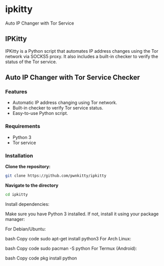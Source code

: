 # ipkitty
Auto IP Changer with Tor Service

## IPKitty

IPKitty is a Python script that automates IP address changes using the Tor network via SOCKS5 proxy. It also includes a built-in checker to verify the status of the Tor service.

## Auto IP Changer with Tor Service Checker

### Features
- Automatic IP address changing using Tor network.
- Built-in checker to verify Tor service status.
- Easy-to-use Python script.

### Requirements
- Python 3
- Tor service

### Installation

**Clone the repository:**
   
   ```bash
   git clone https://github.com/pwnkitty/ipkitty
   ```
**Navigate to the directory**

  ```bash
  cd ipkitty
  ```
Install dependencies:

Make sure you have Python 3 installed. If not, install it using your package manager:

For Debian/Ubuntu:

bash
Copy code
sudo apt-get install python3
For Arch Linux:

bash
Copy code
sudo pacman -S python
For Termux (Android):

bash
Copy code
pkg install python

